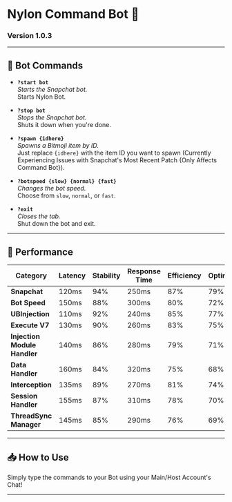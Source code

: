 # Nylon Command Bot 🚀

### **Version 1.0.3**

---

## 📜 Bot Commands

- **`?start bot`**  
  _Starts the Snapchat bot._  
  Starts Nylon Bot.

- **`?stop bot`**  
  _Stops the Snapchat bot._  
  Shuts it down when you're done.

- **`?spawn {idhere}`**  
  _Spawns a Bitmoji item by ID._  
  Just replace `{idhere}` with the item ID you want to spawn (Currently Experiencing Issues with Snapchat's Most Recent Patch {Only Affects Command Bot}).

- **`?botspeed {slow} {normal} {fast}`**  
  _Changes the bot speed._  
  Choose from `slow`, `normal`, or `fast`.

- **`?exit`**  
  _Closes the tab._  
  Shut down the bot and exit.

---

## 🎨 Performance

| Category                     | Latency | Stability | Response Time | Efficiency | Optimization | Execution Speed | Bot Performance | Normal Performance |
|------------------------------|---------|-----------|---------------|------------|--------------|----------------|----------------|-------------------|
| **Snapchat**                 | 120ms   | 94%       | 250ms         | 87%        | 79%          | 90%            | 85%            | 91%              |
| **Bot Speed**                | 150ms   | 88%       | 300ms         | 80%        | 72%          | 84%            | 24-45-73%      | 31-55-81%        |
| **UBInjection**              | 110ms   | 92%       | 240ms         | 85%        | 77%          | 89%            | 81%            | 88%              |
| **Execute V7**               | 130ms   | 90%       | 260ms         | 83%        | 75%          | 87%            | 78%            | 85%              |
| **Injection Module Handler** | 140ms   | 86%       | 280ms         | 79%        | 71%          | 82%            | 73%            | 80%              |
| **Data Handler**             | 160ms   | 84%       | 320ms         | 75%        | 68%          | 80%            | 69%            | 76%              |
| **Interception**             | 135ms   | 89%       | 270ms         | 81%        | 74%          | 85%            | 74%            | 81%              |
| **Session Handler**          | 155ms   | 87%       | 310ms         | 78%        | 70%          | 81%            | 70%            | 78%              |
| **ThreadSync Manager**       | 145ms   | 85%       | 290ms         | 76%        | 69%          | 83%            | 72%            | 79%              |

---




## 📥 How to Use

Simply type the commands to your Bot using your Main/Host Account's Chat!

---

